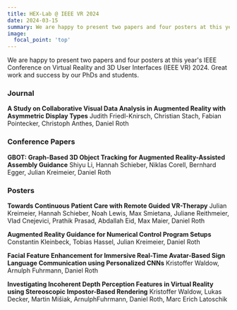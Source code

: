 ```yaml
---
title: HEX-Lab @ IEEE VR 2024
date: 2024-03-15
summary: We are happy to present two papers and four posters at this year's IEEE Conference on Virtual Reality and 3D User Interfaces (IEEE VR) 2024. Great work and success by our PhDs and students.
image:
  focal_point: 'top'
---
```


We are happy to present two papers and four posters at this year's IEEE Conference on Virtual Reality and 3D User Interfaces (IEEE VR) 2024. Great work and success by our PhDs and students.

### Journal
**A Study on Collaborative Visual Data Analysis in Augmented Reality with Asymmetric Display Types**
Judith Friedl-Knirsch, Christian Stach, Fabian Pointecker, Christoph Anthes, Daniel Roth


### Conference Papers
**GBOT: Graph-Based 3D Object Tracking for Augmented Reality-Assisted Assembly Guidance**
Shiyu Li, Hannah Schieber, Niklas Corell, Bernhard Egger, Julian Kreimeier, Daniel Roth


### Posters
**Towards Continuous Patient Care with Remote Guided VR-Therapy**
Julian Kreimeier, Hannah Schieber, Noah Lewis, Max Smietana, Juliane Reithmeier, Vlad Cnejevici, Prathik Prasad, Abdallah Eid, Max Maier, Daniel Roth

**Augmented Reality Guidance for Numerical Control Program Setups**
Constantin Kleinbeck, Tobias Hassel, Julian Kreimeier, Daniel Roth

**Facial Feature Enhancement for Immersive Real-Time Avatar-Based Sign Language Communication using Personalized CNNs**
Kristoffer Waldow, Arnulph Fuhrmann, Daniel Roth

**Investigating Incoherent Depth Perception Features in Virtual Reality using Stereoscopic Impostor-Based Rendering**
Kristoffer Waldow, Lukas Decker, Martin Mišiak, ArnulphFuhrmann, Daniel Roth, Marc Erich Latoschik
